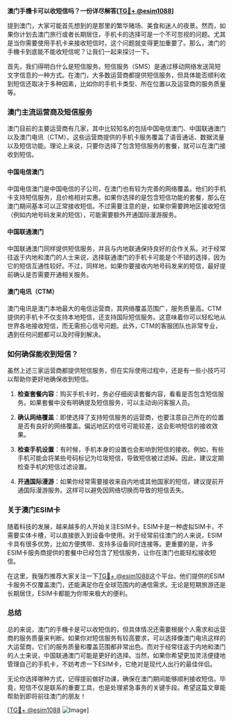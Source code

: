 **澳门手機卡可以收短信吗？一份详尽解答[[TG💪+ @esim1088](https://t.me/s/esim1088)]**

提到澳门，大家可能首先想到的是那里的繁华赌场、美食和迷人的夜景。然而，如果你计划去澳门旅行或者长期居住，手机卡的选择可是一个不可忽视的问题。尤其是当你需要使用手机卡来接收短信时，这个问题就变得更加重要了。那么，澳门的手機卡到底能不能收短信呢？让我们一起来探讨一下。

首先，我们得明白什么是短信服务。短信服务（SMS）是通过移动网络发送简短文字信息的一种方式。在澳门，大多数运营商都提供短信服务，但具体能否顺利收到短信还取决于多种因素，比如你的手机卡类型、所在位置以及运营商的服务质量等。

### **澳门主流运营商及短信服务**

澳门目前的主要运营商有几家，其中比较知名的包括中国电信澳门、中国联通澳门以及澳门电讯（CTM）。这些运营商提供的手机卡服务覆盖了语音通话、数据流量以及短信功能。理论上来说，只要你选择了包含短信服务的套餐，就可以在澳门接收到短信。

#### **中国电信澳门**
中国电信澳门是中国电信的子公司，在澳门也有较为完善的网络覆盖。他们的手机卡支持短信服务，且价格相对实惠。如果你选择的是包含短信功能的套餐，那么在澳门期间基本可以正常接收短信。不过需要注意的是，如果你需要跨地区接收短信（例如内地号码发来的短信），可能需要额外开通国际漫游服务。

#### **中国联通澳门**
中国联通澳门同样提供短信服务，并且与内地联通保持良好的合作关系。对于经常往返于内地和澳门的人士来说，选择联通澳门的手机卡可能是个不错的选择，因为它的短信互通性较好。不过，同样地，如果你要接收内地号码发来的短信，最好提前确认是否需要开通相关服务。

#### **澳门电讯（CTM）**
澳门电讯是澳门本地最大的电信运营商，其网络覆盖范围广，服务质量高。CTM提供的手机卡不仅支持本地短信，还支持国际短信服务。这意味着你可以轻松地从世界各地接收短信，而无需担心信号问题。此外，CTM的客服团队也非常专业，遇到任何问题都可以及时得到解决。

### **如何确保能收到短信？**

虽然上述三家运营商都提供短信服务，但在实际使用过程中，还是有一些小技巧可以帮助你更好地确保收到短信。

1. **检查套餐内容**：购买手机卡时，务必仔细阅读套餐内容，看看是否包含短信服务。如果套餐中没有明确提及短信服务，可以主动询问客服人员。

2. **确认网络覆盖**：即使选择了支持短信服务的运营商，也要注意自己所在的位置是否有良好的网络覆盖。偏远地区的信号可能较差，这会影响短信的接收效果。

3. **检查手机设置**：有时候，手机本身的设置也会影响到短信的接收。例如，有些手机可能会将某些号码标记为垃圾短信，导致短信被过滤掉。因此，建议定期检查手机的短信过滤设置。

4. **开通国际漫游**：如果你经常需要接收来自内地或其他国家的短信，建议提前开通国际漫游服务。这样可以避免因网络切换而导致的短信丢失。

### **关于澳门ESIM卡**

随着科技的发展，越来越多的人开始关注ESIM卡。ESIM卡是一种虚拟SIM卡，不需要实体卡槽，可以直接嵌入到设备中使用。对于经常前往澳门的人来说，ESIM卡具有很多优势，比如方便携带、支持多设备同时连接等。更重要的是，许多ESIM卡服务商提供的套餐中已经包含了短信服务，让你在澳门也能轻松接收短信。

在这里，我强烈推荐大家关注一下[TG💪+ @esim1088](https://t.me/s/esim1088)这个平台。他们提供的ESIM卡服务不仅覆盖澳门，还能满足你在全球范围内的通信需求。无论是短期旅游还是长期居住，ESIM卡都能为你带来极大的便利。

### **总结**

总的来说，澳门的手機卡是可以收短信的，但具体情况还需要根据个人需求和运营商的服务质量来判断。如果你对短信服务有较高要求，可以选择像澳门电讯这样的大运营商，它们的服务质量和覆盖范围都非常出色。而对于经常往返于内地和澳门的人士来说，中国联通澳门可能是更好的选择。当然，如果你希望更加灵活便捷地管理自己的手机卡，不妨考虑一下ESIM卡，它绝对是现代人出行的最佳伴侣。

无论你选择哪种方式，记得提前做好功课，确保在澳门期间能够顺利接收短信。毕竟，短信不仅是联系的重要工具，也是处理紧急事务的关键手段。希望这篇文章能帮助到即将前往澳门的朋友！

[[TG💪+ @esim1088](https://t.me/s/esim1088) ![Image](https://i.postimg.cc/4NQfJmqS/Snipaste-2025-05-13-00-14-12.png)]